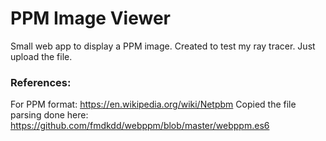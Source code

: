 # PPM Image Viewer
Small web app to display a PPM image. Created to test my ray tracer. Just upload the file.

### References:
For PPM format:
https://en.wikipedia.org/wiki/Netpbm
Copied the file parsing done here:
https://github.com/fmdkdd/webppm/blob/master/webppm.es6

